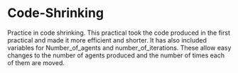 # Code-Shrinking
Practice in code shrinking. This practical took the code produced in the first practical and made it more efficient and shorter. It has also included variables for Number_of_agents and number_of_iterations. These allow easy changes to the number of agents produced and the number of times each of them are moved.

